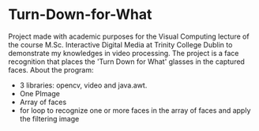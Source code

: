 # Turn-Down-for-What

Project made with academic purposes for the Visual Computing lecture of the course M.Sc. Interactive Digital Media at Trinity College Dublin to demonstrate my knowledges in video processing. The project is a face recognition that places the 'Turn Down for What' glasses in the captured faces.
About the program:
 - 3 libraries: opencv, video and java.awt.
 - One PImage
 - Array of faces
 - for loop to recognize one or more faces in the array of faces and apply the filtering image
 
